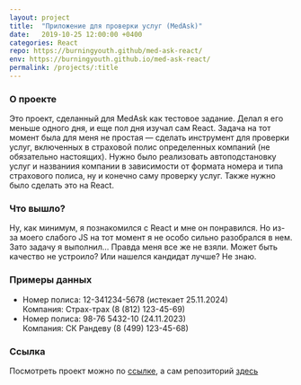 ```yaml
---
layout: project
title:  "Приложение для проверки услуг (MedAsk)"
date:   2019-10-25 12:00:00 +0400
categories: React
repo: https://burningyouth.github/med-ask-react/
env: https://burningyouth.github.io/med-ask-react/
permalink: /projects/:title
---
```


### О проекте
Это проект, сделанный для MedAsk как тестовое задание. Делал я его меньше одного дня, и еще пол дня изучал сам React. Задача на тот момент была для меня не простая — сделать инструмент для проверки услуг, включенных в страховой полис определенных компаний (не обязательно настоящих). Нужно было реализовать автоподстановку услуг и названиия компании в зависимости от формата номера и типа страхового полиса, ну и конечно саму проверку услуг. Также нужно было сделать это на React.

### Что вышло?
Ну, как минимум, я познакомился с React и мне он понравился. Но из-за моего слабого JS на тот момент я не особо сильно разобрался в нем. Зато задачу я выполнил... Правда меня все же не взяли. Может быть качество не устроило? Или нашелся кандидат лучше? Не знаю.

### Примеры данных
* Номер полиса: 12-341234-5678 (истекает 25.11.2024)<br>
Компания: Страх-трах (8 (812) 123-45-69)
* Номер полиса: 98-76 5432-10 (24.11.2023)<br>
Компания: СК Рандеву (8 (499) 123-45-68)

### Ссылка
Посмотреть проект можно по [ссылке]({{page.env}}), а сам репозиторий [здесь]({{page.repo}})
